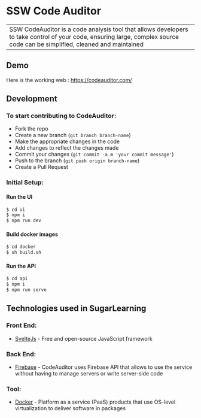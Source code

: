 # SSW Code Auditor
<table>
<tr>
<td>
  SSW CodeAuditor is a code analysis tool that allows developers to take control of your code, ensuring large, complex source code can be simplified, cleaned and maintained
</td>
</tr>
</table>

## Demo
Here is the working web :  https://codeauditor.com/

## Development

### To start contributing to CodeAuditor:
- Fork the repo
- Create a new branch (`git branch branch-name`)
- Make the appropriate changes in the code
- Add changes to reflect the changes made
- Commit your changes (`git commit -a m 'your commit message'`)
- Push to the branch (`git push origin branch-name`)
- Create a Pull Request 

### Initial Setup:

#### Run the UI
``` bash
$ cd ui
$ npm i
$ npm run dev
```

#### Build docker images
``` bash
$ cd docker
$ sh build.sh
```

#### Run the API
``` bash
$ cd api
$ npm i
$ npm run serve
```

## Technologies used in SugarLearning

### Front End:
- [SvelteJs](https://svelte.dev/) - Free and open-source JavaScript framework

### Back End:
- [Firebase](https://firebase.google.com/) - CodeAuditor uses Firebase API that allows to use the service without having to manage servers or write server-side code

### Tool:
- [Docker](https://www.docker.com/) - Platform as a service (PaaS) products that use OS-level virtualization to deliver software in packages